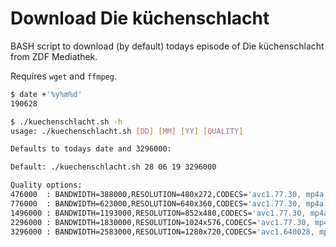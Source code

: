 # Download Die küchenschlacht

BASH script to download (by default) todays episode of Die küchenschlacht from ZDF Mediathek.

Requires `wget` and `ffmpeg`.

```bash
$ date +'%y%m%d'
190628

$ ./kuechenschlacht.sh -h
usage: ./kuechenschlacht.sh [DD] [MM] [YY] [QUALITY]

Defaults to todays date and 3296000:

Default: ./kuechenschlacht.sh 28 06 19 3296000

Quality options:
476000  : BANDWIDTH=388000,RESOLUTION=480x272,CODECS='avc1.77.30, mp4a.40.2'
776000  : BANDWIDTH=623000,RESOLUTION=640x360,CODECS='avc1.77.30, mp4a.40.2'
1496000 : BANDWIDTH=1193000,RESOLUTION=852x480,CODECS='avc1.77.30, mp4a.40.2'
2296000 : BANDWIDTH=1830000,RESOLUTION=1024x576,CODECS='avc1.77.30, mp4a.40.2'
3296000 : BANDWIDTH=2583000,RESOLUTION=1280x720,CODECS='avc1.640028, mp4a.40.2'
```

